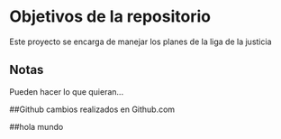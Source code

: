 # Objetivos de la repositorio

Este proyecto se encarga de manejar los planes de la liga de la justicia


## Notas
Pueden hacer lo que quieran...

##Github
cambios realizados en Github.com 

##hola mundo
